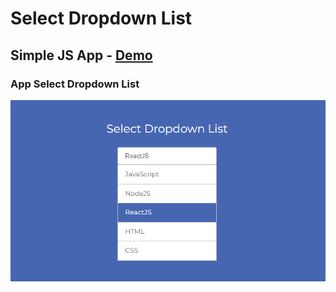 # Select Dropdown List

## Simple JS App - [Demo](https://mve-dropdown-list.vercel.app/)

### App Select Dropdown List

![Select Dropdown List](screenshot/custom-selector.png 'Select Dropdown List')
